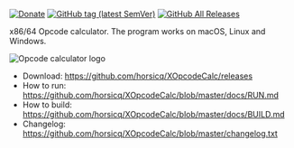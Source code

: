 [![Donate](https://img.shields.io/badge/Donate-PayPal-green.svg)](https://www.paypal.com/cgi-bin/webscr?cmd=_s-xclick&hosted_button_id=NF3FBD3KHMXDN)
[![GitHub tag (latest SemVer)](https://img.shields.io/github/tag/horsicq/XOpcodeCalc.svg)](https://github.com/horsicq/XOpcodeCalc/releases)
[![GitHub All Releases](https://img.shields.io/github/downloads/horsicq/XOpcodeCalc/total.svg)](https://github.com/horsicq/XOpcodeCalc/releases)

x86/64 Opcode calculator. The program works on macOS, Linux and Windows.

![Opcode calculator logo](https://github.com/horsicq/XOpcodeCalc/blob/master/mascots/XOpcodeCalc.png "Mascot")

* Download: https://github.com/horsicq/XOpcodeCalc/releases
* How to run: https://github.com/horsicq/XOpcodeCalc/blob/master/docs/RUN.md
* How to build: https://github.com/horsicq/XOpcodeCalc/blob/master/docs/BUILD.md
* Changelog: https://github.com/horsicq/XOpcodeCalc/blob/master/changelog.txt